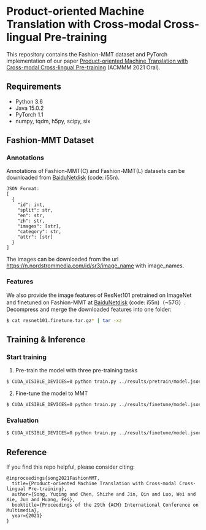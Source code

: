 # Product-oriented Machine Translation with Cross-modal Cross-lingual Pre-training
This repository contains the Fashion-MMT dataset and PyTorch implementation of our paper [Product-oriented Machine Translation with Cross-modal Cross-lingual Pre-training](https://arxiv.org/pdf/2108.11119.pdf) (ACMMM 2021 Oral).

## Requirements
- Python 3.6
- Java 15.0.2
- PyTorch 1.1
- numpy, tqdm, h5py, scipy, six

## Fashion-MMT Dataset
### Annotations
Annotations of Fashion-MMT(C) and Fashion-MMT(L) datasets can be downloaded from [BaiduNetdisk](https://pan.baidu.com/s/1ouGADKTOyy35SBele2dWPw) (code: i55n).
```
JSON Format:
[
  {
    "id": int,
    "split": str,
    "en": str,
    "zh": str,
    "images": [str],
    "category": str,
    "attr": [str]
  }
]
```
The images can be downloaded from the url https://n.nordstrommedia.com/id/sr3/image_name with image_names.

### Features
We also provide the image features of ResNet101 pretrained on ImageNet and finetuned on Fashion-MMT at [BaiduNetdisk](https://pan.baidu.com/s/1ouGADKTOyy35SBele2dWPw) (code: i55n)（~57G）. 
Decompress and merge the downloaded features into one folder:
```bash
$ cat resnet101.finetune.tar.gz* | tar -xz
```

## Training & Inference
### Start training
1. Pre-train the model with three pre-training tasks
```bash
$ CUDA_VISIBLE_DEVICES=0 python train.py ../results/pretrain/model.json ../results/pretrain/path.json --is_train
```
2. Fine-tune the model to MMT
```bash
$ CUDA_VISIBLE_DEVICES=0 python train.py ../results/finetune/model.json ../results/finetune/path.json --is_train --resume_file ../results/pretrain/model/step.*.th
```

### Evaluation
```bash
$ CUDA_VISIBLE_DEVICES=0 python train.py ../results/finetune/model.json ../results/finetune/path.json --eval_set val --resume_file ../results/finetune/model/step.*.th
```

## Reference
If you find this repo helpful, please consider citing:
```
@inproceedings{song2021FashionMMT,
  title={Product-oriented Machine Translation with Cross-modal Cross-lingual Pre-training},
  author={Song, Yuqing and Chen, Shizhe and Jin, Qin and Luo, Wei and Xie, Jun and Huang, Fei},
  booktitle={Proceedings of the 29th {ACM} International Conference on Multimedia},
  year={2021}
}
```

